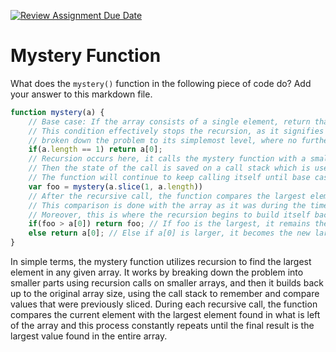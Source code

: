 [![Review Assignment Due Date](https://classroom.github.com/assets/deadline-readme-button-24ddc0f5d75046c5622901739e7c5dd533143b0c8e959d652212380cedb1ea36.svg)](https://classroom.github.com/a/GDPVb20V)
# Mystery Function

What does the `mystery()` function in the following piece of code do? Add your
answer to this markdown file.

```javascript
function mystery(a) {
    // Base case: If the array consists of a single element, return that element directly.
    // This condition effectively stops the recursion, as it signifies that the function has
    // broken down the problem to its simplemost level, where no further division is necessary.
    if(a.length == 1) return a[0];
    // Recursion occurs here, it calls the mystery function with a smaller version of the initial array achieved by the slice function which in this case removes the first element of the array.
    // Then the state of the call is saved on a call stack which is used later on.
    // The function will continue to keep calling itself until base case.
    var foo = mystery(a.slice(1, a.length))
    // After the recursive call, the function compares the largest element it found in the smaller array (foo) with the first element of the current part of the array (a[0])
    // This comparison is done with the array as it was during the time of the call which is saved thanks to the call stack.
    // Moreover, this is where the recursion begins to build itself back up, by returning the largest value found.
    if(foo > a[0]) return foo; // If foo is the largest, it remains the largest value.
    else return a[0]; // Else if a[0] is larger, it becomes the new largest value.
}
```
In simple terms, the mystery function utilizes recursion to find the largest element in any given array. It works by breaking down the problem into smaller parts using recursion calls on smaller arrays, and then it builds back up to the original array size, using the call stack to remember and compare values that were previously sliced. During each recursive call, the function compares the current element with the largest element found in what is left of the array and this process constantly repeats until the final result is the largest value found in the entire array.
